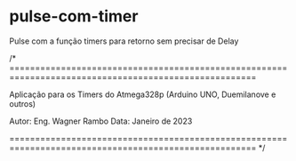 # pulse-com-timer
Pulse com a função timers para retorno sem precisar de Delay



/* ======================================================================================================
   
   
   Aplicação para os Timers do Atmega328p (Arduino UNO, Duemilanove e outros)
   
    
   Autor: Eng. Wagner Rambo  Data: Janeiro de 2023
    

    
====================================================================================================== */
